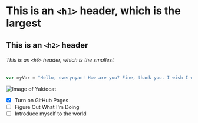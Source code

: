 # This is an `<h1>` header, which is the largest

## This is an `<h2>` header

###### This is an `<h6>` header, which is the smallest

``` javascript
var myVar = "Hello, everynyan! How are you? Fine, thank you. I wish I were a bird.";
```

![Image of Yaktocat](https://octodex.github.com/images/yaktocat.png)

- [x] Turn on GitHub Pages
- [ ] Figure Out What I'm Doing
- [ ] Introduce myself to the world
